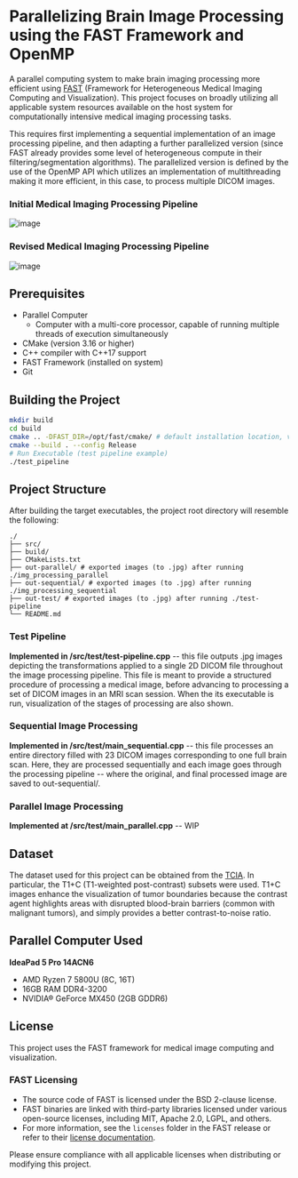 # Parallelizing Brain Image Processing using the FAST Framework and OpenMP

A parallel computing system to make brain imaging processing more efficient using [FAST](https://github.com/smistad/FAST/) (Framework for Heterogeneous Medical Imaging Computing and Visualization). This project focuses on broadly utilizing all applicable system resources available on the host system for computationally intensive medical imaging processing tasks.

This requires first implementing a sequential implementation of an image processing pipeline, and then adapting a further parallelized version (since FAST already provides some level of heterogeneous compute in their filtering/segmentation algorithms). The parallelized version is defined by the use of the OpenMP API which utilizes an implementation of multithreading making it more efficient, in this case, to process multiple DICOM images.

### Initial Medical Imaging Processing Pipeline
![image](https://github.com/user-attachments/assets/6e9675cf-eccb-4523-985c-341763ced9fc)
### Revised Medical Imaging Processing Pipeline
![image](https://github.com/user-attachments/assets/85b27a61-17f8-46a0-b030-c0a6bbc28407)

## Prerequisites

- Parallel Computer
  - Computer with a multi-core processor, capable of running multiple threads of execution simultaneously
- CMake (version 3.16 or higher)
- C++ compiler with C++17 support
- FAST Framework (installed on system)
- Git

## Building the Project

```bash
mkdir build
cd build
cmake .. -DFAST_DIR=/opt/fast/cmake/ # default installation location, varies if built from source
cmake --build . --config Release
# Run Executable (test pipeline example)
./test_pipeline 
```

## Project Structure

After building the target executables, the project root directory will resemble the following:

```
./
├── src/
├── build/
├── CMakeLists.txt
├── out-parallel/ # exported images (to .jpg) after running ./img_processing_parallel
├── out-sequential/ # exported images (to .jpg) after running ./img_processing_sequential 
├── out-test/ # exported images (to .jpg) after running ./test-pipeline
└── README.md
```

### Test Pipeline

**Implemented in /src/test/test-pipeline.cpp** -- this file outputs .jpg images depicting the transformations applied to a single 2D DICOM file throughout the image processing pipeline. This file is meant to provide a structured procedure of processing a medical image, before advancing to processing a set of DICOM images in an MRI scan session. When the its executable is run, visualization of the stages of processing are also shown.

### Sequential Image Processing

**Implemented in /src/test/main_sequential.cpp** -- this file processes an entire directory filled with 23 DICOM images corresponding to one full brain scan. Here, they are processed sequentially and each image goes through the processing pipeline -- where the original, and final processed image are saved to out-sequential/.

### Parallel Image Processing

**Implemented at /src/test/main_parallel.cpp** -- WIP

## Dataset

The dataset used for this project can be obtained from the [TCIA](https://www.cancerimagingarchive.net/collection/brain-tumor-progression/). In particular, the T1+C (T1-weighted post-contrast) subsets were used. T1+C images enhance the visualization of tumor boundaries because the contrast agent highlights areas with disrupted blood-brain barriers (common with malignant tumors), and simply provides a better contrast-to-noise ratio.

## Parallel Computer Used
**IdeaPad 5 Pro 14ACN6**
- AMD Ryzen 7 5800U (8C, 16T)
- 16GB RAM DDR4-3200
- NVIDIA® GeForce MX450 (2GB GDDR6)
 
## License

This project uses the FAST framework for medical image computing and visualization.

### FAST Licensing

- The source code of FAST is licensed under the BSD 2-clause license.
- FAST binaries are linked with third-party libraries licensed under various open-source licenses, including MIT, Apache 2.0, LGPL, and others.
- For more information, see the `licenses` folder in the FAST release or refer to their [license documentation](https://github.com/smistad/FAST/blob/master/LICENSE).

Please ensure compliance with all applicable licenses when distributing or modifying this project.
